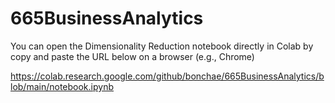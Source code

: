 # 665BusinessAnalytics

You can open the Dimensionality Reduction notebook directly in Colab by copy and paste the URL below on a browser (e.g., Chrome)

https://colab.research.google.com/github/bonchae/665BusinessAnalytics/blob/main/notebook.ipynb
